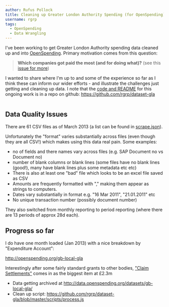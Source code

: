 ```yaml
---
author: Rufus Pollock
title: Cleaning up Greater London Authority Spending (for OpenSpending)
username: rgrp
tags:
  - OpenSpending
  - Data Wrangling
---
```


I've been working to get Greater London Authority spending data cleaned up and
into [OpenSpending][]. Primary motivation comes from this question:

[OpenSpending]: http://openspending.org/

> **Which companies got paid the most (and for doing what)?** (see this [issue for
more](https://github.com/openspending/thingstodo/issues/5>))

I wanted to share where I'm up to and some of the experience so far as I think
these can inform our wider efforts - and illustrate the challenges just getting
and cleaning up data. I note that the [code and README][readme] for this
ongoing work is in a repo on github: <https://github.com/rgrp/dataset-gla>

[readme]: https://github.com/rgrp/dataset-gla#readme

<a href="http://openspending.org/gb-local-gla"><img src="http://awesomeness.openphoto.me/custom/201307/gla-spend-function-476af3_870x870.jpg" alt="" /></a>

## Data Quality Issues

There are 61 CSV files as of March 2013 (a list can be found in [scrape.json][]).

[scrape.json]: https://github.com/rgrp/dataset-gla/blob/master/scrape.json>

Unfortunately the "format" varies substantially across files (even though they
are all CSV!) which makes using this data real pain. Some examples:

* no of fields and there names vary across files (e.g. SAP Document no vs
  Document no)
* number of blank columns or blank lines (some files have no blank lines
  (good!), many have blank lines plus some metadata etc etc)
* There is also at least one "bad" file which looks to be an excel file saved
  as CSV
* Amounts are frequently formatted with "," making them appear as strings to
  computers.
* Dates vary substantially in format e.g. "16 Mar 2011", "21.01.2011" etc
* No unique transaction number (possibly document number)

They also switched from monthly reporting to period reporting (where there are 13 periods of approx 28d each).

## Progress so far

I do have one month loaded (Jan 2013) with a nice breakdown by "Expenditure
Account":

<http://openspending.org/gb-local-gla>

Interestingly after some fairly standard grants to other bodies, ["Claim Settlements"][claims]
comes in as the biggest item at £2.3m

[claims]: http://openspending.org/gb-local-gla/expenditure-account/542420

- Data getting archived at <http://data.openspending.org/datasets/gb-local-gla/>
- Clean up script: <https://github.com/rgrp/dataset-gla/blob/master/scripts/process.js>


